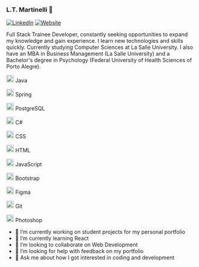 ### L.T. Martinelli 👋

[![LinkedIn](https://img.shields.io/badge/-LinkedIn-blue?style=flat-square&logo=linkedin&logoColor=white)](https://www.linkedin.com/in/ltmartinelli/)
[![Website](https://img.shields.io/badge/-Website-green?style=flat-square&logo=html5&logoColor=white)](https://ltmartinelli-dev.netlify.app/)

Full Stack Trainee Developer, constantly seeking opportunities to expand my knowledge and gain experience. I learn new technologies and skills quickly. Currently studying Computer Sciences at La Salle University. I also have an MBA in Business Management (La Salle University) and a Bachelor's degree in Psychology (Federal University of Health Sciences of Porto Alegre).

<img src="https://cdn.jsdelivr.net/gh/devicons/devicon/icons/java/java-original.svg" width=20 height=20/> Java 

<img src="https://cdn.jsdelivr.net/gh/devicons/devicon/icons/spring/spring-original.svg" width=20 height=20/> Spring 

<img src="https://cdn.jsdelivr.net/gh/devicons/devicon/icons/postgresql/postgresql-original.svg" width=20 height=20/> PostgreSQL

<img src="https://cdn.jsdelivr.net/gh/devicons/devicon/icons/csharp/csharp-original.svg" width=20 height=20/> C# 

<img src="https://cdn.jsdelivr.net/gh/devicons/devicon/icons/css3/css3-original.svg" width=20 height=20/> CSS

<img src="https://cdn.jsdelivr.net/gh/devicons/devicon/icons/html5/html5-original.svg" width=20 height=20/> HTML 

<img src="https://cdn.jsdelivr.net/gh/devicons/devicon/icons/javascript/javascript-original.svg" width=20 height=20/> JavaScript 

<img src="https://cdn.jsdelivr.net/gh/devicons/devicon/icons/bootstrap/bootstrap-original.svg" width=20 height=20/> Bootstrap

<img src="https://cdn.jsdelivr.net/gh/devicons/devicon/icons/figma/figma-original.svg" width=20 height=20/> Figma 

<img src="https://cdn.jsdelivr.net/gh/devicons/devicon/icons/git/git-original.svg" width=20 height=20/> Git

<img src="https://cdn.jsdelivr.net/gh/devicons/devicon/icons/photoshop/photoshop-plain.svg" width=20 height=20/> Photoshop

- 🔭 I’m currently working on student projects for my personal portfolio
- 🌱 I’m currently learning React 
- 👯 I’m looking to collaborate on Web Development
- 🤔 I’m looking for help with feedback on my portfolio
- 💬 Ask me about how I got interested in coding and development
